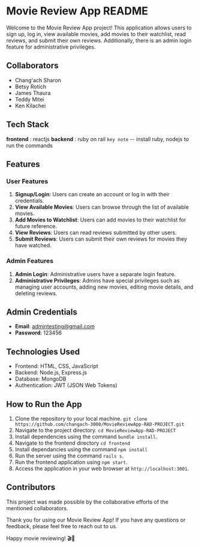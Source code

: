 # Movie Review App README

Welcome to the Movie Review App project! This application allows users to sign up, log in, view available movies, add movies to their watchlist, read reviews, and submit their own reviews. Additionally, there is an admin login feature for administrative privileges.

## Collaborators
- Chang'ach Sharon
- Betsy Rotich
- James Thaura
- Teddy Mitei
- Ken Kilachei

## Tech Stack
**frontend** : reactjs
**backend** : ruby on rail
```key note``` -- install ruby, nodejs to run the commands

## Features

### User Features
1. **Signup/Login**: Users can create an account or log in with their credentials.
2. **View Available Movies**: Users can browse through the list of available movies.
3. **Add Movies to Watchlist**: Users can add movies to their watchlist for future reference.
4. **View Reviews**: Users can read reviews submitted by other users.
5. **Submit Reviews**: Users can submit their own reviews for movies they have watched.

### Admin Features
1. **Admin Login**: Administrative users have a separate login feature.
2. **Administrative Privileges**: Admins have special privileges such as managing user accounts, adding new movies, editing movie details, and deleting reviews.

## Admin Credentials
- **Email**: admintesting@gmail.com
- **Password**: 123456

## Technologies Used
- Frontend: HTML, CSS, JavaScript
- Backend: Node.js, Express.js
- Database: MongoDB
- Authentication: JWT (JSON Web Tokens)

## How to Run the App

1. Clone the repository to your local machine. `git clone https://github.com/changach-3000/MovieReviewApp-RAD-PROJECT.git`
2. Navigate to the project directory. `cd MovieReviewApp-RAD-PROJECT`
3. Install dependencies using the command `bundle install`.
4. Navigate to the frontend directory `cd frontend`
5. Install dependancies using the command `npm install`
6. Run the server using the command `rails s`.
7. Run the frontend application using `npm start`.
8. Access the application in your web browser at `http://localhost:3001`.

## Contributors

This project was made possible by the collaborative efforts of the mentioned collaborators.

Thank you for using our Movie Review App! If you have any questions or feedback, please feel free to reach out to us.

Happy movie reviewing! 🎬🍿
